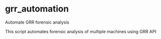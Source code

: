 # grr_automation
Automate GRR forensic analysis


This script automates forensic analysis of multiple machines using GRR API


